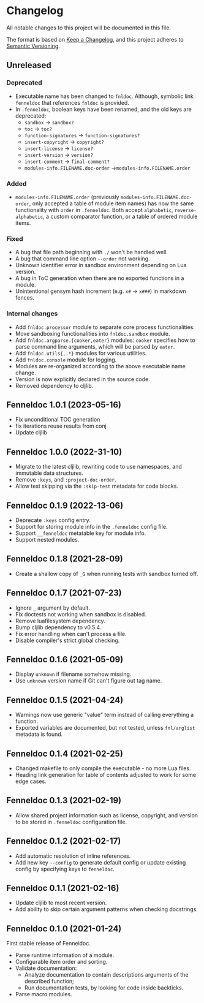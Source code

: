 # Changelog

All notable changes to this project will be documented in this file.

The format is based on [Keep a Changelog][1],
and this project adheres to [Semantic Versioning][2].

[1]: https://keepachangelog.com/en/1.0.0/
[2]: https://semver.org/spec/v2.0.0.html

## Unreleased

### Deprecated

- Executable name has been changed to `fnldoc`. Although, symbolic link
  `fenneldoc` that references `fnldoc` is provided.
- In `.fenneldoc`, boolean keys have been renamed, and the old keys are deprecated:
  - `sandbox` -> `sandbox?`
  - `toc` -> `toc?`
  - `function-signatures` -> `function-signatures?`
  - `insert-copyright` -> `copyright?`
  - `insert-license` -> `license?`
  - `insert-version` -> `version?`
  - `insert-comment` -> `final-comment?`
  - `modules-info.FILENAME.doc-order` ->`modules-info.FILENAME.order`

### Added

- `modules-info.FILENAME.order` (previously `modules-info.FILENAME.doc-order`,
  only accepted a table of module item names) has now the same functionality
  with `order` in `.fenneldoc`. Both accept `alphabetic`, `reverse-alphabetic`,
  a custom comparator function, or a table of ordered module items.

### Fixed

- A bug that file path beginning with `./` won't be handled well.
- A bug that command line option `--order` not working.
- Unknown identifier error in sandbox environment depending on Lua version.
- A bug in ToC generation when there are no exported functions in a module.
- Unintentional gensym hash increment (e.g. `x#` -> `x###`) in markdown fences.

### Internal changes

- Add `fnldoc.processor` module to separate core process functionalities.
- Move sandboxing functionalities into `fnldoc.sandbox` module.
- Add `fnldoc.argparse.{cooker,eater}` modules: `cooker` specifies how to parse
  command line arguments, which will be parsed by `eater`.
- Add `fnldoc.utils{,.*}` modules for various utilities.
- Add `fnldoc.console` module for logging.
- Modules are re-organized according to the above executable name change.
- Version is now explicitly declared in the source code.
- Removed dependency to cljlib.

## Fenneldoc 1.0.1 (2023-05-16)

- Fix unconditional TOC generation
- fix iterations reuse results from conj
- Update cljlib

## Fenneldoc 1.0.0 (2022-31-10)

- Migrate to the latest cljlib, rewriting code to use namespaces, and immutable data structures.
- Remove `:keys`, and `:project-doc-order`.
- Allow test skipping via the `:skip-test` metadata for code blocks.

## Fenneldoc 0.1.9 (2022-13-06)

- Deprecate `:keys` config entry.
- Support for storing module info in the `.fenneldoc` config file.
- Support `__fenneldoc` metatable key for module info.
- Support nested modules.

## Fenneldoc 0.1.8 (2021-28-09)

- Create a shallow copy of `_G` when running tests with sandbox turned off.

## Fenneldoc 0.1.7 (2021-07-23)

- Ignore `_` argument by default.
- Fix doctests not working when sandbox is disabled.
- Remove luafilesystem dependency.
- Bump cljlib dependency to v0.5.4.
- Fix error handling when can't process a file.
- Disable compiler's strict global checking.

## Fenneldoc 0.1.6 (2021-05-09)

- Display `unknown` if filename somehow missing.
- Use `unknown` version name if Git can't figure out tag name.

## Fenneldoc 0.1.5 (2021-04-24)

- Warnings now use generic "value" term instead of calling everything a function.
- Exported variables are documented, but not tested, unless `fnl/arglist` metadata is found.

## Fenneldoc 0.1.4 (2021-02-25)

- Changed makefile to only compile the executable - no more Lua files.
- Heading link generation for table of contents adjusted to work for some edge cases.

## Fenneldoc 0.1.3 (2021-02-19)

- Allow shared project information such as license, copyright, and version to be stored in `.fenneldoc` configuration file.

## Fenneldoc 0.1.2 (2021-02-17)

- Add automatic resolution of inline references.
- Add new key `--config` to generate default config or update existing config by specifying keys to `fenneldoc`.

## Fenneldoc 0.1.1 (2021-02-16)

- Update cljlib to most recent version.
- Add ability to skip certain argument patterns when checking docstrings.

## Fenneldoc 0.1.0 (2021-01-24)

First stable release of Fenneldoc.

- Parse runtime information of a module.
- Configurable item order and sorting.
- Validate documentation:
  - Analyze documentation to contain descriptions arguments of the described function;
  - Run documentation tests, by looking for code inside backticks.
- Parse macro modules.
